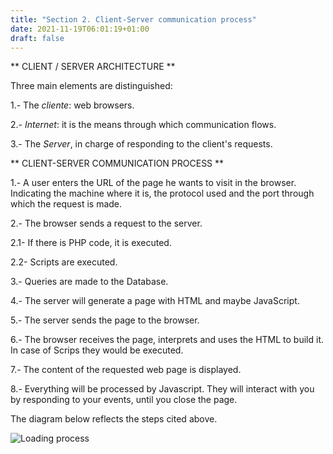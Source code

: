 ```yaml
---
title: "Section 2. Client-Server communication process"
date: 2021-11-19T06:01:19+01:00
draft: false
---
```


** CLIENT / SERVER ARCHITECTURE **

Three main elements are distinguished:

1.- The _cliente_: web browsers.

2.- _Internet_: it is the means through which communication flows.

3.- The _Server_, in charge of responding to the client's requests.

** CLIENT-SERVER COMMUNICATION PROCESS **

1.- A user enters the URL of the page he wants to visit in the browser. Indicating the machine where it is, the protocol used and the port through which the request is made.

2.- The browser sends a request to the server.

2.1- If there is PHP code, it is executed.
    
2.2- Scripts are executed.
    
3.- Queries are made to the Database.

4.- The server will generate a page with HTML and maybe JavaScript.

5.- The server sends the page to the browser.

6.- The browser receives the page, interprets and uses the HTML to build it. In case of Scrips they would be executed.

7.- The content of the requested web page is displayed.

8.- Everything will be processed by Javascript. They will interact with you by responding to your events, until you close the page.

The diagram below reflects the steps cited above.


![Loading process](/images/proceso_carga_web.png)

